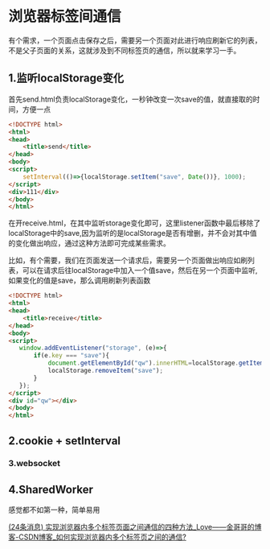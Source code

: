 # 浏览器标签间通信

有个需求，一个页面点击保存之后，需要另一个页面对此进行响应刷新它的列表，不是父子页面的关系，这就涉及到不同标签页的通信，所以就来学习一手。

## 1.监听localStorage变化

首先send.html负责localStorage变化，一秒钟改变一次save的值，就直接取的时间，方便一点

~~~html
<!DOCTYPE html>
<html>
<head>
    <title>send</title>
</head>
<body>
<script>
    setInterval(()=>{localStorage.setItem("save", Date())}, 1000);
</script>
<div>111</div>
</body>
</html>
~~~

在开receive.html，在其中监听storage变化即可，这里listener函数中最后移除了localStorage中的save,因为监听的是localStorage是否有增删，并不会对其中值的变化做出响应，通过这种方法即可完成某些需求。

比如，有个需要，我们在页面发送一个请求后，需要另一个页面做出响应如刷列表，可以在请求后往localStorage中加入一个值save，然后在另一个页面中监听,如果变化的值是save，那么调用刷新列表函数

~~~html
<!DOCTYPE html>
<html>
<head>
    <title>receive</title>
</head>
<body>
<script>
   window.addEventListener("storage", (e)=>{
       if(e.key === "save"){
           document.getElementById("qw").innerHTML=localStorage.getItem("save");
           localStorage.removeItem("save");
       }
   });
</script>
<div id="qw"></div>
</body>
</html>
~~~

## 2.cookie + setInterval

### 3.websocket

## 4.SharedWorker

感觉都不如第一种，简单易用

[(24条消息) 实现浏览器内多个标签页面之间通信的四种方法_Love——金哥哥的博客-CSDN博客_如何实现浏览器内多个标签页之间的通信?](https://blog.csdn.net/weixin_46399753/article/details/105211771)
